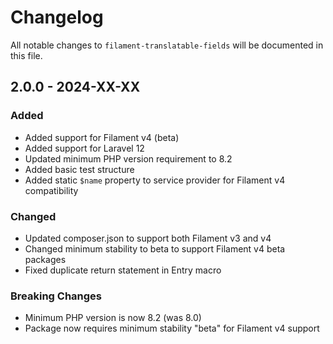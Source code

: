 # Changelog

All notable changes to `filament-translatable-fields` will be documented in this file.

## 2.0.0 - 2024-XX-XX

### Added
- Added support for Filament v4 (beta)
- Added support for Laravel 12
- Updated minimum PHP version requirement to 8.2
- Added basic test structure
- Added static `$name` property to service provider for Filament v4 compatibility

### Changed
- Updated composer.json to support both Filament v3 and v4
- Changed minimum stability to beta to support Filament v4 beta packages
- Fixed duplicate return statement in Entry macro

### Breaking Changes
- Minimum PHP version is now 8.2 (was 8.0)
- Package now requires minimum stability "beta" for Filament v4 support
